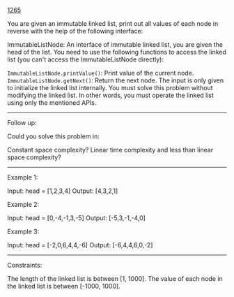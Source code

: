 [1265](https://wiki.guangxuli.com/computer-science/leetcode/1201-1300/1265.-print-immutable-linked-list-in-reverse)

You are given an immutable linked list, print out all values of each node in reverse with the help of the following interface:

ImmutableListNode: An interface of immutable linked list, you are given the head of the list.
You need to use the following functions to access the linked list (you can't access the ImmutableListNode directly):

`ImmutableListNode.printValue()`: Print value of the current node.
`ImmutableListNode.getNext()`: Return the next node.
The input is only given to initialize the linked list internally. You must solve this problem without modifying the linked list. In other words, you must operate the linked list using only the mentioned APIs.

---

Follow up:

Could you solve this problem in:

Constant space complexity?
Linear time complexity and less than linear space complexity?

---

Example 1:

Input: head = [1,2,3,4]
Output: [4,3,2,1]  


Example 2:

Input: head = [0,-4,-1,3,-5]
Output: [-5,3,-1,-4,0]  


Example 3:

Input: head = [-2,0,6,4,4,-6]
Output: [-6,4,4,6,0,-2]
 
---

Constraints:

The length of the linked list is between [1, 1000].
The value of each node in the linked list is between [-1000, 1000].
